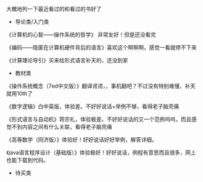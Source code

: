 大概地列一下最近看过的和看过的书好了

* 导论类/入门类

《计算机的心智——操作系统的哲学》 非常友好！但是还没看完

《编码——隐匿在计算机硬件背后的语言》喜欢这个啊啊啊，感觉一看就停不下来

《计算理论导引》买来给形式语言补天的，还没到家

* 教材类

《操作系统概念（7ed中文版）》翻译谔谔，，事机翻吧？不过没有特别难懂，补天就用10th了

《数字逻辑》白中英版，体验差。不好好说话+举例不够，看得老子脑壳痛

《形式语言与自动机》蒋宗礼，体验极差。不好好说话的又一个范例呜呜，而且感觉不到内容之间有什么关联，看得老子脑壳痛

《高等数学（同济版）》体验好！好好说话好好举例，解答详细。

《java语言程序设计（基础版）》体验极好！好好说话，例程有意思而且很多，网上也能下载到代码。

* 待买类



